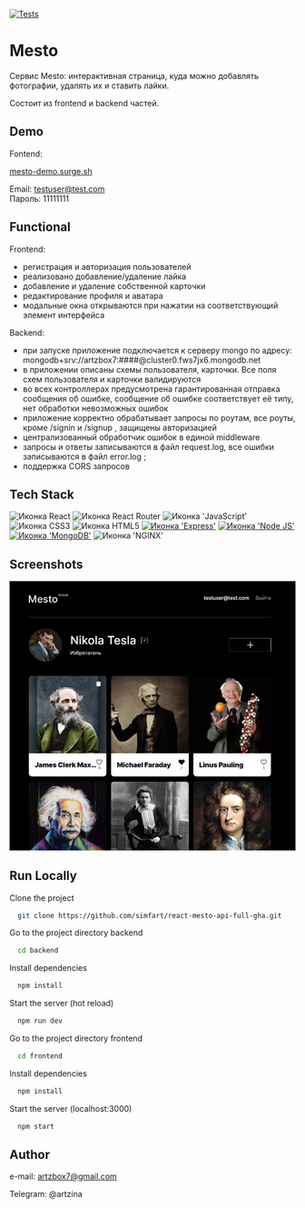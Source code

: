 [![Tests](https://github.com/yandex-praktikum/react-mesto-api-full-gha/actions/workflows/tests.yml/badge.svg)](https://github.com/yandex-praktikum/react-mesto-api-full-gha/actions/workflows/tests.yml)

# Mesto

Cервис Mesto: интерактивная страница, куда можно добавлять фотографии, удалять их и ставить лайки.

Состоит из frontend и backend частей.

## Demo

Fontend:

[mesto-demo.surge.sh](https://mesto-demo.surge.sh/)

Email: testuser@test.com  
Пароль: 11111111

## Functional

Frontend:

- регистрация и авторизация пользователей
- реализовано добавление/удаление лайка
- добавление и удаление собственной карточки
- редактирование профиля и аватара
- модальные окна открываются при нажатии на соответствующий элемент интерфейса

Backend:

- при запуске приложение подключается к серверу mongo по адресу: mongodb+srv://artzbox7:####@cluster0.fws7jx6.mongodb.net
- в приложении описаны схемы пользователя, карточки. Все поля схем пользователя и карточки валидируются
- во всех контроллерах предусмотрена гарантированная отправка сообщения об ошибке, сообщение об ошибке соответствует её типу, нет обработки невозможных ошибок
- приложение корректно обрабатывает запросы по роутам, все роуты, кроме /signin и /signup , защищены авторизацией
- централизованный обработчик ошибок в единой middleware
- запросы и ответы записываются в файл request.log, все ошибки записываются в файл error.log ;
- поддержка CORS запросов

## Tech Stack

<span>
  <img src="https://img.shields.io/badge/React-20232A?style=for-the-badge&logo=react&logoColor=61DAFB" alt="Иконка React">
  <img src="https://img.shields.io/badge/React_Router-CA4245?style=for-the-badge&logo=react-router&logoColor=white" alt="Иконка React Router">
  <img src="https://img.shields.io/badge/JavaScript-323330?style=for-the-badge&logo=javascript&logoColor=F7DF1E" alt="Иконка 'JavaScript'">
  <img src="https://img.shields.io/badge/CSS3-1572B6?style=for-the-badge&logo=css3&logoColor=white" alt="Иконка CSS3">
  <img src="https://img.shields.io/badge/HTML5-E34F26?style=for-the-badge&logo=html5&logoColor=white" alt="Иконка HTML5">
  <a href=""><img src="https://img.shields.io/badge/Express.js-000000?style=for-the-badge&logo=express&logoColor=white" alt="Иконка 'Express'"></a>
  <a href=""><img src="https://img.shields.io/badge/Node.js-339933?style=for-the-badge&logo=nodedotjs&logoColor=white" alt="Иконка 'Node JS'"></a>
  <a href=""><img src="https://img.shields.io/badge/MongoDB-4EA94B?style=for-the-badge&logo=mongodb&logoColor=white" alt="Иконка 'MongoDB'"></a>
  <img src="https://img.shields.io/badge/Nginx-009639?style=for-the-badge&logo=nginx&logoColor=white" alt="Иконка 'NGINX'">
</span>

## Screenshots

![Desktop app screenshot](./screenshot/mesto.jpg)

## Run Locally

Clone the project

```bash
  git clone https://github.com/simfart/react-mesto-api-full-gha.git
```

Go to the project directory backend

```bash
  cd backend
```

Install dependencies

```bash
  npm install
```

Start the server (hot reload)

```bash
  npm run dev
```

Go to the project directory frontend

```bash
  cd frontend
```

Install dependencies

```bash
  npm install
```

Start the server (localhost:3000)

```bash
  npm start
```

## Author

e-mail: artzbox7@gmail.com

Telegram: @artzina
